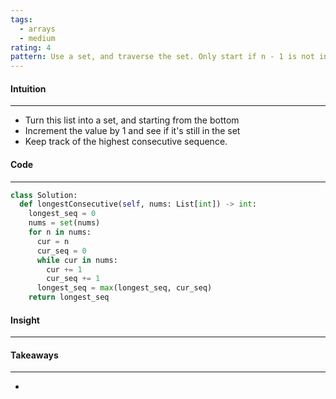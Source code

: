 ```yaml
---
tags:
  - arrays
  - medium
rating: 4
pattern: Use a set, and traverse the set. Only start if n - 1 is not in the set
---
```


#### Intuition
---
- Turn this list into a set, and starting from the bottom
- Increment the value by 1 and see if it's still in the set
- Keep track of the highest consecutive sequence.

#### Code
---

```python
class Solution:
  def longestConsecutive(self, nums: List[int]) -> int:
    longest_seq = 0
    nums = set(nums)
    for n in nums:
      cur = n
      cur_seq = 0
      while cur in nums:
        cur += 1
        cur_seq += 1
      longest_seq = max(longest_seq, cur_seq)
    return longest_seq

```

#### Insight
---


#### Takeaways
---
- 